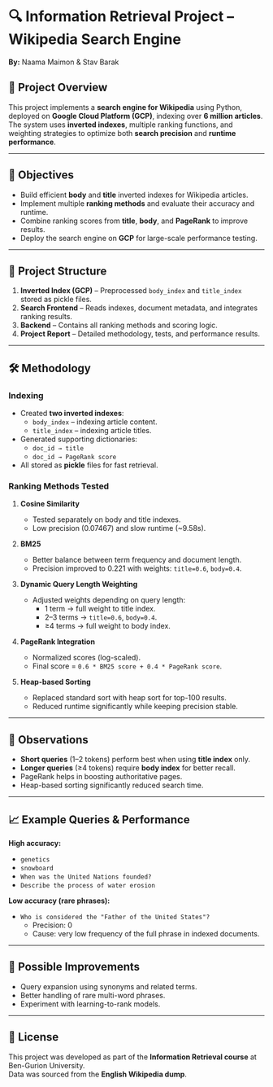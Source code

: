 # 🔍 Information Retrieval Project – Wikipedia Search Engine

**By:** Naama Maimon & Stav Barak  

## 📌 Project Overview
This project implements a **search engine for Wikipedia** using Python, deployed on **Google Cloud Platform (GCP)**, indexing over **6 million articles**.  
The system uses **inverted indexes**, multiple ranking functions, and weighting strategies to optimize both **search precision** and **runtime performance**.

---

## 🎯 Objectives
- Build efficient **body** and **title** inverted indexes for Wikipedia articles.
- Implement multiple **ranking methods** and evaluate their accuracy and runtime.
- Combine ranking scores from **title**, **body**, and **PageRank** to improve results.
- Deploy the search engine on **GCP** for large-scale performance testing.

---

## 📂 Project Structure
1. **Inverted Index (GCP)** – Preprocessed `body_index` and `title_index` stored as pickle files.  
2. **Search Frontend** – Reads indexes, document metadata, and integrates ranking results.  
3. **Backend** – Contains all ranking methods and scoring logic.  
4. **Project Report** – Detailed methodology, tests, and performance results.

---

## 🛠 Methodology

### Indexing
- Created **two inverted indexes**:
  - `body_index` – indexing article content.
  - `title_index` – indexing article titles.
- Generated supporting dictionaries:
  - `doc_id → title`
  - `doc_id → PageRank score`
- All stored as **pickle** files for fast retrieval.

### Ranking Methods Tested
1. **Cosine Similarity**  
   - Tested separately on body and title indexes.  
   - Low precision (0.07467) and slow runtime (~9.58s).  

2. **BM25**  
   - Better balance between term frequency and document length.  
   - Precision improved to 0.221 with weights: `title=0.6`, `body=0.4`.

3. **Dynamic Query Length Weighting**  
   - Adjusted weights depending on query length:  
     - 1 term → full weight to title index.  
     - 2–3 terms → `title=0.6`, `body=0.4`.  
     - ≥4 terms → full weight to body index.  

4. **PageRank Integration**  
   - Normalized scores (log-scaled).  
   - Final score = `0.6 * BM25 score + 0.4 * PageRank score`.

5. **Heap-based Sorting**  
   - Replaced standard sort with heap sort for top-100 results.  
   - Reduced runtime significantly while keeping precision stable.

---

## 📌 Observations
- **Short queries** (1–2 tokens) perform best when using **title index** only.  
- **Longer queries** (≥4 tokens) require **body index** for better recall.  
- PageRank helps in boosting authoritative pages.  
- Heap-based sorting significantly reduced search time.  

---

## 📈 Example Queries & Performance
**High accuracy:**
- `genetics`  
- `snowboard`  
- `When was the United Nations founded?`  
- `Describe the process of water erosion`

**Low accuracy (rare phrases):**
- `Who is considered the "Father of the United States"?`  
  - Precision: 0  
  - Cause: very low frequency of the full phrase in indexed documents.

---

## 🚀 Possible Improvements
- Query expansion using synonyms and related terms.
- Better handling of rare multi-word phrases.
- Experiment with learning-to-rank models.

---

## 📜 License
This project was developed as part of the **Information Retrieval course** at Ben-Gurion University.  
Data was sourced from the **English Wikipedia dump**.
